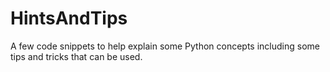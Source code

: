 # HintsAndTips

A few code snippets to help explain some Python concepts including
some tips and tricks that can be used. 
